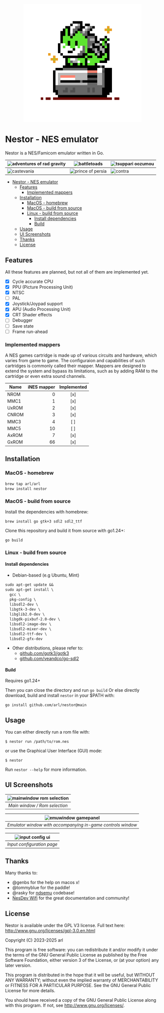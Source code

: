 <p align="center">
 <img src="./ui/logo.png" width="384" align="center">
</p>

# Nestor - NES emulator

Nestor is a NES/Famicom emulator written in Go.


| ![adventures of rad gravity](https://github.com/user-attachments/assets/014025c9-6c7e-4f68-b351-3557c345a12e) | ![battletoads](https://github.com/user-attachments/assets/d7a03db0-fcf7-4e8f-a8f7-23ec0d01fae7) | ![tsuppari oozumou](https://github.com/user-attachments/assets/534e5d32-7bf0-48a1-9b3e-bb580f651585) |
|----|----|----|
| ![castevania](https://github.com/user-attachments/assets/8b283d1f-9eca-49da-849f-d4c9c91f98cd) | ![prince of persia](https://github.com/user-attachments/assets/cdb49c3e-4ac4-4dd9-94fe-ac4d91af4aff) | ![contra](https://github.com/user-attachments/assets/a59fbc21-4938-441d-81d7-1dabda65c929) |


- [Nestor - NES emulator](#nestor---nes-emulator)
  - [Features](#features)
    - [Implemented mappers](#implemented-mappers)
  - [Installation](#installation)
    - [MacOS - homebrew](#macos---homebrew)
    - [MacOS - build from source](#macos---build-from-source)
    - [Linux - build from source](#linux---build-from-source)
      - [Install dependencies](#install-dependencies)
      - [Build](#build)
  - [Usage](#usage)
  - [UI Screenshots](#ui-screenshots)
  - [Thanks](#thanks)
  - [License](#license)



## Features

All these features are planned, but not all of them are implemented yet.

 - [x] Cycle accurate CPU
 - [X] PPU (Picture Processing Unit)
 - [x] NTSC
 - [ ] PAL
 - [x] Joystick/Joypad support
 - [x] APU (Audio Processing Unit)
 - [x] CRT Shader effects
 - [ ] Debugger
 - [ ] Save state
 - [ ] Frame run-ahead

### Implemented mappers

A NES games cartridge is made up of various circuits and hardware, which varies from game to game. The configuraion and capabilities of such cartridges is commonly called their mapper. Mappers are designed to extend the system and bypass its limitations, such as by adding RAM to the cartridge or even extra sound channels.

| Name  | iNES mapper | Implemented |
|-------|------------:|:-----------:|
| NROM  |           0 |     [x]     |
| MMC1  |           1 |     [x]     |
| UxROM |           2 |     [x]     |
| CNROM |           3 |     [x]     |
| MMC3  |           4 |     [ ]     |
| MMC5  |          10 |     [ ]     |
| AxROM |           7 |     [x]     |
| GxROM |          66 |     [x]     |


## Installation

### MacOS - homebrew

```
brew tap arl/arl
brew install nestor
```


### MacOS - build from source

Install the dependencies with homebrew:

```
brew install go gtk+3 sdl2 sdl2_ttf
```

Clone this repository and build it from source with go1.24+:
```
go build
```


### Linux - build from source

#### Install dependencies

 - Debian-based (e.g Ubuntu, Mint)

```
sudo apt-get update &&
sudo apt-get install \
  gcc \
  pkg-config \
  libsdl2-dev \
  libgtk-3-dev \
  libglib2.0-dev \
  libgdk-pixbuf-2.0-dev \
  libsdl2-image-dev \
  libsdl2-mixer-dev \
  libsdl2-ttf-dev \
  libsdl2-gfx-dev
```

 - Other distributions, please refer to:
   - [github.com/gotk3/gotk3](https://github.com/gotk3/gotk3)
   - [github.com/veandco/go-sdl2](https://github.com/veandco/go-sdl2)

#### Build

Requires go1.24+

Then you can close the directory and run `go build`
Or else directly download, build and install `nestor` in your $PATH with:

```
go install github.com/arl/nestor@main
```

## Usage

You can either directly run a rom file with:

```
$ nestor run /path/to/rom.nes
```

or use the Graphical User Interface (GUI) mode:

```
$ nestor
```

Run `nestor --help` for more information.

## UI Screenshots

| ![mainwindow rom selection](https://github.com/user-attachments/assets/2515bce2-a926-40f0-9213-2505d87f102b) | 
|:--:| 
| *Main window / Rom selection* |


| ![emuwindow gamepanel](https://github.com/user-attachments/assets/5b4b7e7a-b8af-4f81-83c1-2df4f1814591) | 
|:--:| 
| *Emulator window with accompanying in-game controls window* |


| ![input config ui](https://github.com/user-attachments/assets/4add9e06-1eff-4bb0-82f0-c4e2f6583e59) | 
|:--:| 
| *Input configuration page* |

## Thanks

Many thanks to:
 - @genbs for the help on macos x!
 - @tommyblue for the paddle!
 - @rasky for [ndsemu](https://github.com/rasky/ndsemu) codebase!
 - [NesDev Wifi](https://www.nesdev.org/wiki/Nesdev_Wiki) for the great documentation and community!

## License

Nestor is available under the GPL V3 license.  Full text here: <http://www.gnu.org/licenses/gpl-3.0.en.html>

Copyright (C) 2023-2025 arl

This program is free software: you can redistribute it and/or modify
it under the terms of the GNU General Public License as published by
the Free Software Foundation, either version 3 of the License, or
(at your option) any later version.

This program is distributed in the hope that it will be useful,
but WITHOUT ANY WARRANTY; without even the implied warranty of
MERCHANTABILITY or FITNESS FOR A PARTICULAR PURPOSE.  See the
GNU General Public License for more details.

You should have received a copy of the GNU General Public License
along with this program.  If not, see <http://www.gnu.org/licenses/>.
